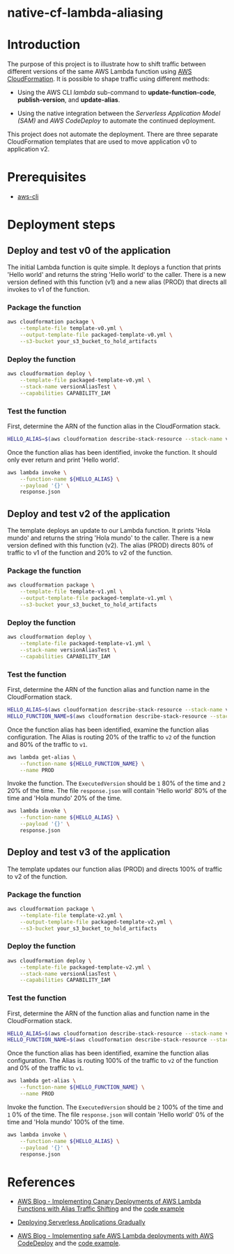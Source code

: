 # native-cf-lambda-aliasing

# Introduction

The purpose of this project is to illustrate how to shift traffic between different versions of the same AWS Lambda function using [AWS CloudFormation](https://aws.amazon.com/cloudformation/).  It is possible to shape traffic using different methods:

* Using the AWS CLI *lambda* sub-command to **update-function-code**, **publish-version**, and **update-alias**.

* Using the native integration between the *Serverless Application Model (SAM)* and *AWS CodeDeploy* to automate the continued deployment.

This project does not automate the deployment.  There are three separate CloudFormation templates that are used to move application v0 to application v2.

# Prerequisites

* [aws-cli](https://aws.amazon.com/cli/)

# Deployment steps

## Deploy and test v0 of the application

The initial Lambda function is quite simple.  It deploys a function that prints 'Hello world' and returns the string 'Hello world' to the caller.  There is a new version defined with this function (v1) and a new alias (PROD) that directs all invokes to v1 of the function.

### Package the function

```bash
aws cloudformation package \
    --template-file template-v0.yml \
    --output-template-file packaged-template-v0.yml \
    --s3-bucket your_s3_bucket_to_hold_artifacts
```

### Deploy the function

```bash
aws cloudformation deploy \
    --template-file packaged-template-v0.yml \
    --stack-name versionAliasTest \
    --capabilities CAPABILITY_IAM
```

### Test the function

First, determine the ARN of the function alias in the CloudFormation stack.

```bash
HELLO_ALIAS=$(aws cloudformation describe-stack-resource --stack-name versionAliasTest --logical-resource-id HelloAlias --query "StackResourceDetail.PhysicalResourceId" --output text)
```

Once the function alias has been identified, invoke the function.  It should only ever return and print 'Hello world'.

```bash
aws lambda invoke \
    --function-name ${HELLO_ALIAS} \
    --payload '{}' \
    response.json
```

## Deploy and test v2 of the application

The template deploys an update to our Lambda function.  It prints 'Hola mundo' and returns the string 'Hola mundo' to the caller.  There is a new version defined with this function (v2).  The alias (PROD) directs 80% of traffic to v1 of the function and 20% to v2 of the function.

### Package the function

```bash
aws cloudformation package \
    --template-file template-v1.yml \
    --output-template-file packaged-template-v1.yml \
    --s3-bucket your_s3_bucket_to_hold_artifacts
```

### Deploy the function

```bash
aws cloudformation deploy \
    --template-file packaged-template-v1.yml \
    --stack-name versionAliasTest \
    --capabilities CAPABILITY_IAM
```

### Test the function

First, determine the ARN of the function alias and function name in the CloudFormation stack.

```bash
HELLO_ALIAS=$(aws cloudformation describe-stack-resource --stack-name versionAliasTest --logical-resource-id HelloAlias --query "StackResourceDetail.PhysicalResourceId" --output text)
HELLO_FUNCTION_NAME=$(aws cloudformation describe-stack-resource --stack-name versionAliasTest --logical-resource-id HelloFunction --query "StackResourceDetail.PhysicalResourceId" --output text)
```

Once the function alias has been identified, examine the function alias configuration. The Alias is routing 20% of the traffic to `v2` of the function and 80% of the traffic to `v1`.

```bash
aws lambda get-alias \
    --function-name ${HELLO_FUNCTION_NAME} \
    --name PROD
```

Invoke the function.  The `ExecutedVersion` should be `1` 80% of the time and `2` 20% of the time.  The file `response.json` will contain 'Hello world' 80% of the time and 'Hola mundo' 20% of the time.  

```bash
aws lambda invoke \
    --function-name ${HELLO_ALIAS} \
    --payload '{}' \
    response.json
```

## Deploy and test v3 of the application

The template updates our function alias (PROD) and directs 100% of traffic to v2 of the function.

### Package the function

```bash
aws cloudformation package \
    --template-file template-v2.yml \
    --output-template-file packaged-template-v2.yml \
    --s3-bucket your_s3_bucket_to_hold_artifacts
```

### Deploy the function

```bash
aws cloudformation deploy \
    --template-file packaged-template-v2.yml \
    --stack-name versionAliasTest \
    --capabilities CAPABILITY_IAM
```

### Test the function

First, determine the ARN of the function alias and function name in the CloudFormation stack.

```bash
HELLO_ALIAS=$(aws cloudformation describe-stack-resource --stack-name versionAliasTest --logical-resource-id HelloAlias --query "StackResourceDetail.PhysicalResourceId" --output text)
HELLO_FUNCTION_NAME=$(aws cloudformation describe-stack-resource --stack-name versionAliasTest --logical-resource-id HelloFunction --query "StackResourceDetail.PhysicalResourceId" --output text)
```

Once the function alias has been identified, examine the function alias configuration. The Alias is routing 100% of the traffic to `v2` of the function and 0% of the traffic to `v1`.

```bash
aws lambda get-alias \
    --function-name ${HELLO_FUNCTION_NAME} \
    --name PROD
```

Invoke the function.  The `ExecutedVersion` should be `2` 100% of the time and `1` 0% of the time.  The file `response.json` will contain 'Hello world' 0% of the time and 'Hola mundo' 100% of the time.  

```bash
aws lambda invoke \
    --function-name ${HELLO_ALIAS} \
    --payload '{}' \
    response.json
```

# References

* [AWS Blog - Implementing Canary Deployments of AWS Lambda Functions with Alias Traffic Shifting](https://aws.amazon.com/blogs/compute/implementing-canary-deployments-of-aws-lambda-functions-with-alias-traffic-shifting/) and the [code example](https://github.com/aws-samples/aws-lambda-deploy)

* [Deploying Serverless Applications Gradually](https://docs.aws.amazon.com/serverless-application-model/latest/developerguide/automating-updates-to-serverless-apps.html)

* [AWS Blog - Implementing safe AWS Lambda deployments with AWS CodeDeploy](https://aws.amazon.com/blogs/compute/implementing-safe-aws-lambda-deployments-with-aws-codedeploy/) and the [code example](https://github.com/aws-samples/aws-safe-lambda-deployments).